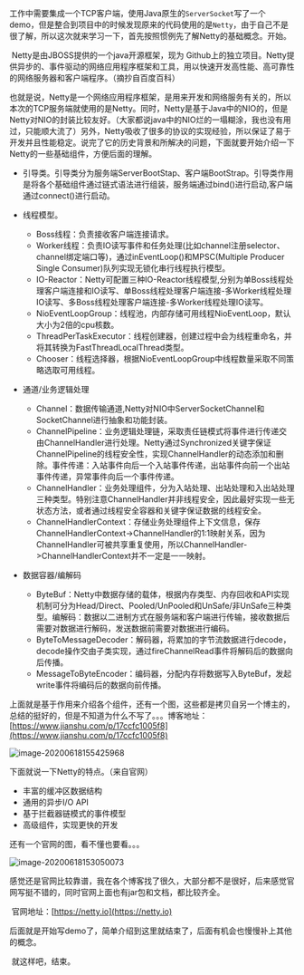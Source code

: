 
​	工作中需要集成一个TCP客户端，使用Java原生的`ServerSocket`写了一个demo，但是整合到项目中的时候发现原来的代码使用的是`Netty`，由于自己不是很了解，所以这次就来学习一下，首先按照惯例先了解Netty的基础概念。开始。

​	Netty是由JBOSS提供的一个java开源框架，现为 Github上的独立项目。Netty提供异步的、事件驱动的网络应用程序框架和工具，用以快速开发高性能、高可靠性的网络服务器和客户端程序。（摘抄自百度百科）

​	也就是说，Netty是一个网络应用程序框架，是用来开发和网络服务有关的，所以本次的TCP服务端就使用的是Netty。同时，Netty是基于Java中的NIO的，但是Netty对NIO的封装比较友好。（大家都说java中的NIO烂的一塌糊涂，我也没有用过，只能顺大流了）另外，Netty吸收了很多的协议的实现经验，所以保证了易于开发并且性能稳定。说完了它的历史背景和所解决的问题，下面就要开始介绍一下Netty的一些基础组件，方便后面的理解。

* 引导类。引导类分为服务端ServerBootStap、客户端BootStrap。引导类作用是将各个基础组件通过链式语法进行组装，服务端通过bind()进行启动,客户端通过connect()进行启动。

* 线程模型。
  * Boss线程：负责接收客户端连接请求。
  * Worker线程：负责IO读写事件和任务处理(比如channel注册selector、channel绑定端口等)，通过inEventLoop()和MPSC(Multiple Producer Single Consumer)队列实现无锁化串行线程执行模型。
  * IO-Reactor：Netty可配置三种IO-Reactor线程模型,分别为单Boss线程处理客户端连接和IO读写、单Boss线程处理客户端连接-多Worker线程处理IO读写、多Boss线程处理客户端连接-多Worker线程处理IO读写。
  * NioEventLoopGroup：线程池，内部存储可用线程NioEventLoop，默认大小为2倍的cpu核数。
  * ThreadPerTaskExecutor：线程创建器，创建过程中会为线程重命名，并将其转换为FastThreadLocalThread类型。
  * Chooser：线程选择器，根据NioEventLoopGroup中线程数量采取不同策略选取可用线程。
  
* 通道/业务逻辑处理
  * Channel：数据传输通道,Netty对NIO中ServerSocketChannel和SocketChannel进行抽象和功能封装。
  * ChannelPipeline：业务逻辑处理链，采取责任链模式将事件进行传递交由ChannelHandler进行处理。Netty通过Synchronized关键字保证ChannelPipeline的线程安全性，实现ChannelHandler的动态添加和删除。事件传递：入站事件向后一个入站事件传递，出站事件向前一个出站事件传递，异常事件向后一个事件传递。
  * ChannelHandler：业务处理组件，分为入站处理、出站处理和入出站处理三种类型。特别注意ChannelHandler并非线程安全，因此最好实现一些无状态方法，或者通过线程安全容器和关键字保证数据的线程安全。
  * ChannelHandlerContext：存储业务处理组件上下文信息，保存ChannelHandlerContext->ChannelHandler的1:1映射关系，因为ChannelHandler可被共享重复使用，所以ChannelHandler->ChannelHandlerContext并不一定是一一映射。
  
* 数据容器/编解码

  * ByteBuf：Netty中数据存储的载体，根据内存类型、内存回收和API实现机制可分为Head/Direct、Pooled/UnPooled和UnSafe/非UnSafe三种类型。编解码：数据以二进制方式在服务端和客户端进行传输，接收数据后需要对数据进行解码，发送数据前需要对数据进行编码。
  * ByteToMessageDecoder：解码器，将累加的字节流数据进行decode，decode操作交由子类实现，通过fireChannelRead事件将解码后的数据向后传播。
  * MessageToByteEncoder：编码器，分配内存将数据写入ByteBuf，发起write事件将编码后的数据向前传播。

​	上面就是基于作用来介绍各个组件，还有一个图，这些都是拷贝自另一个博主的，总结的挺好的，但是不知道为什么不写了。。。博客地址：[https://www.jianshu.com/p/17ccfc1005f8](https://www.jianshu.com/p/17ccfc1005f8)

![image-20200618155425968](https://1162210866.oss-cn-beijing.aliyuncs.com/uPic/image-20200618155425968.png)

  下面就说一下Netty的特点。（来自官网）

* 丰富的缓冲区数据结构
* 通用的异步I/O API
* 基于拦截器链模式的事件模型
* 高级组件，实现更快的开发

还有一个官网的图，看不懂也要看。。。

![image-20200618153050073](https://1162210866.oss-cn-beijing.aliyuncs.com/uPic/image-20200618153050073.png)

​	感觉还是官网比较靠谱，我在各个博客找了很久，大部分都不是很好，后来感觉官网写挺不错的，同时官网上面也有jar包和文档，都比较齐全。

​	官网地址：[https://netty.io](https://netty.io)

​	后面就是开始写demo了，简单介绍到这里就结束了，后面有机会也慢慢补上其他的概念。

​	就这样吧，结束。

